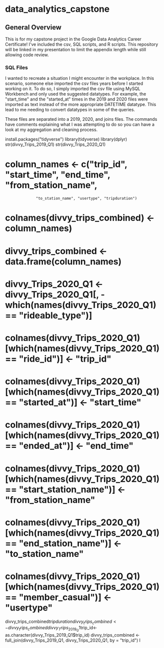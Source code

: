 # data_analytics_capstone

## General Overview

This is for my capstone project in the Google Data Analytics Career Certificate! I've included the csv, SQL scripts, and R scripts. This repository will be linked in my presentation to limit the appendix length while still allowing code review.

### SQL Files

I wanted to recreate a situation I might encounter in the workplace. In this scenario, someone else imported the csv files years before I started working on it. To do so, I simply imported the csv file using MySQL Workbench and only used the suggested datatypes. For example, the "start_time" and the "started_at" times in the 2019 and 2020 files were imported as text instead of the more appropriate DATETIME datatype. This lead to me needing to convert datatypes in some of the queries.

These files are separated into a 2019, 2020, and joins files. The commands have comments explaining what I was attempting to do so you can have a look at my aggregation and cleaning process.

install.packages("tidyverse")
library(tidyverse)
library(dplyr)
str(divvy_Trips_2019_Q1)
str(divvy_Trips_2020_Q1)

# column_names <- c("trip_id", "start_time", "end_time", "from_station_name",

                  "to_station_name", "usertype", "tripduration")

# colnames(divvy_trips_combined) <- column_names)

# divvy_trips_combined <- data.frame(column_names)

# divvy_Trips_2020_Q1 <- divvy_Trips_2020_Q1[, -which(names(divvy_Trips_2020_Q1) == "rideable_type")]

# colnames(divvy_Trips_2020_Q1)[which(names(divvy_Trips_2020_Q1) == "ride_id")] <- "trip_id"

# colnames(divvy_Trips_2020_Q1)[which(names(divvy_Trips_2020_Q1) == "started_at")] <- "start_time"

# colnames(divvy_Trips_2020_Q1)[which(names(divvy_Trips_2020_Q1) == "ended_at")] <- "end_time"

# colnames(divvy_Trips_2020_Q1)[which(names(divvy_Trips_2020_Q1) == "start_station_name")] <- "from_station_name"

# colnames(divvy_Trips_2020_Q1)[which(names(divvy_Trips_2020_Q1) == "end_station_name")] <- "to_station_name"

# colnames(divvy_Trips_2020_Q1)[which(names(divvy_Trips_2020_Q1) == "member_casual")] <- "usertype"

divvy_trips_combined$tripduration
divvy_trips_combined <- divvy_trips_combined %>% mutate(tripduration = end_time - start_time)
divvy_Trips_2019_Q1$trip_id<-as.character(divvy_Trips_2019_Q1$trip_id)
divvy_trips_combined <- full_join(divvy_Trips_2019_Q1, divvy_Trips_2020_Q1, by = "trip_id")
l
